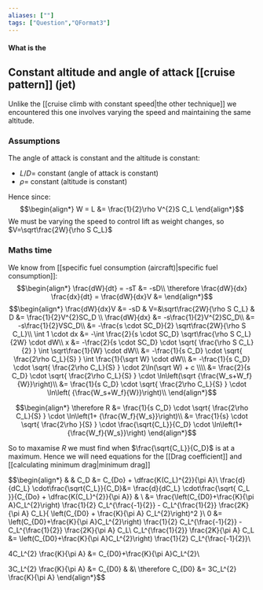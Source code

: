```yaml
---
aliases: [""]
tags: ["Question","QFormat3"]
---
```


#### What is the
## Constant altitude and angle of attack [[cruise pattern]] (jet)
Unlike the [[cruise climb with constant speed|the other technique]] we encountered this one involves varying the speed and maintaining the same altitude.

### Assumptions
The angle of attack is constant and the altitude is constant:
- $L/D=$ constant (angle of attack is constant)
- $\rho=$ constant (altitude is constant)

Hence since:
$$\begin{align*}
  W = L &= \frac{1}{2}\rho V^{2}S C_L
\end{align*}$$
We must be varying the speed to control lift as weight changes, so $V=\sqrt\frac{2W}{\rho S C_L}$

### Maths time
We know from [[specific fuel consumption (aircraft)|specific fuel consumption]]:
$$\begin{align*}
   \frac{dW}{dt} = -sT &= -sD\\
\therefore \frac{dW}{dx} \frac{dx}{dt} = \frac{dW}{dx}V &=
\end{align*}$$
$$\begin{align*}
   \frac{dW}{dx}V &= -sD & V=&\sqrt\frac{2W}{\rho S C_L} & D &= \frac{1}{2}V^{2}SC_D \\
\frac{dW}{dx} &= -s\frac{1}{2}V^{2}SC_D\\
&= -s\frac{1}{2}VSC_D\\
&= -\frac{s \cdot SC_D}{2} \sqrt\frac{2W}{\rho S C_L}\\
\int 1 \cdot dx &= -\int \frac{2}{s \cdot SC_D} \sqrt\frac{\rho S C_L}{2W} \cdot dW\\
x &= -\frac{2}{s \cdot SC_D} \cdot \sqrt{ \frac{\rho S C_L}{2} } \int  \sqrt\frac{1}{W} \cdot dW\\
&= -\frac{1}{s C_D} \cdot \sqrt{ \frac{2\rho C_L}{S} } \int  \frac{1}{\sqrt W} \cdot dW\\
&= -\frac{1}{s C_D} \cdot \sqrt{ \frac{2\rho C_L}{S} } \cdot 2\ln(\sqrt W) + c \\\\
&= \frac{2}{s C_D} \cdot \sqrt{ \frac{2\rho C_L}{S} } \cdot \ln\left(\sqrt {\frac{W_s+W_f}{W}}\right)\\
&= \frac{1}{s C_D} \cdot \sqrt{ \frac{2\rho C_L}{S} } \cdot \ln\left( {\frac{W_s+W_f}{W}}\right)\\
\end{align*}$$

$$\begin{align*}
\therefore R &= \frac{1}{s C_D} \cdot \sqrt{ \frac{2\rho C_L}{S} } \cdot \ln\left(1+ {\frac{W_f}{W_s}}\right)\\
&= \frac{1}{s} \cdot \sqrt{ \frac{2\rho }{S} } \cdot \frac{\sqrt{C_L}}{C_D} \cdot \ln\left(1+ {\frac{W_f}{W_s}}\right)
\end{align*}$$

So to maxamise $R$ we must find when $\frac{\sqrt{C_L}}{C_D}$ is at a maximum.
Hence we will need equations for the [[Drag coefficient]] and [[calculating minimum drag|minimum drag]]

$$\begin{align*}
   &   &  C_D &= C_{Do} + \dfrac{K(C_L)^{2}}{\pi A}\\
 \frac{d}{dC_L} \cdot\frac{\sqrt{C_L}}{C_D}&=  \frac{d}{dC_L} \cdot\frac{\sqrt{ C_L }}{C_{Do} + \dfrac{K(C_L)^{2}}{\pi A}} & \\
&= \frac{\left(C_{D0}+\frac{K}{\pi A}C_L^{2}\right) \frac{1}{2} C_L^{\frac{-1}{2}} - C_L^{\frac{1}{2}} \frac{2K}{\pi A} C_L}{ \left(C_{D0} + \frac{K}{\pi A} C_L^{2}\right)^2 }\\
0 &= \left(C_{D0}+\frac{K}{\pi A}C_L^{2}\right) \frac{1}{2} C_L^{\frac{-1}{2}} - C_L^{\frac{1}{2}} \frac{2K}{\pi A} C_L\\
C_L^{\frac{1}{2}} \frac{2K}{\pi A} C_L &= \left(C_{D0}+\frac{K}{\pi A}C_L^{2}\right) \frac{1}{2} C_L^{\frac{-1}{2}}\\

4C_L^{2} \frac{K}{\pi A}  &= C_{D0}+\frac{K}{\pi A}C_L^{2}\\

3C_L^{2} \frac{K}{\pi A}  &= C_{D0} & &\\
\therefore C_{D0} &= 3C_L^{2} \frac{K}{\pi A}
\end{align*}$$